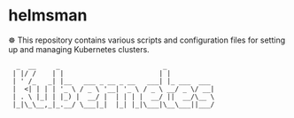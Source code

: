 # helmsman
☸️ This repository contains various scripts and configuration files for setting up and managing Kubernetes clusters.

```
  _  __     _                          _            
 | |/ /    | |                        | |           
 | ' /_   _| |__   ___ _ __ _ __   ___| |_ ___  ___ 
 |  <| | | | '_ \ / _ \ '__| '_ \ / _ \ __/ _ \/ __|
 | . \ |_| | |_) |  __/ |  | | | |  __/ ||  __/\__ \
 |_|\_\__,_|_.__/ \___|_|  |_| |_|\___|\__\___||___/
                                                    
```
